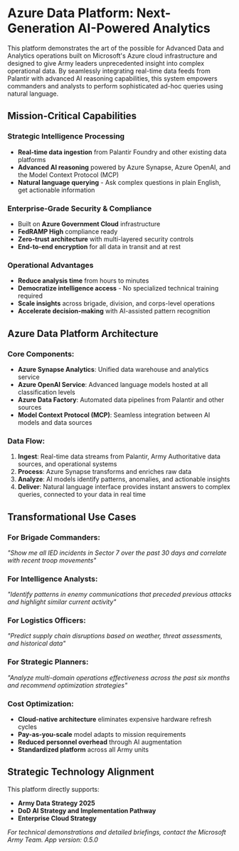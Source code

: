 # Azure Data Platform: Next-Generation AI-Powered Analytics

This platform demonstrates the art of the possible for Advanced Data and Analytics operations built on Microsoft's Azure cloud infrastructure and designed to give Army leaders unprecedented insight into complex operational data. By seamlessly integrating real-time data feeds from Palantir with advanced AI reasoning capabilities, this system empowers commanders and analysts to perform sophisticated ad-hoc queries using natural language.

## Mission-Critical Capabilities

### **Strategic Intelligence Processing**
- **Real-time data ingestion** from Palantir Foundry and other existing data platforms
- **Advanced AI reasoning** powered by Azure Synapse, Azure OpenAI, and the Model Context Protocol (MCP)
- **Natural language querying** - Ask complex questions in plain English, get actionable information

### **Enterprise-Grade Security & Compliance**
- Built on **Azure Government Cloud** infrastructure
- **FedRAMP High** compliance ready
- **Zero-trust architecture** with multi-layered security controls
- **End-to-end encryption** for all data in transit and at rest

### **Operational Advantages**
- **Reduce analysis time** from hours to minutes
- **Democratize intelligence access** - No specialized technical training required
- **Scale insights** across brigade, division, and corps-level operations
- **Accelerate decision-making** with AI-assisted pattern recognition

## Azure Data Platform Architecture

### **Core Components:**
- **Azure Synapse Analytics**: Unified data warehouse and analytics service
- **Azure OpenAI Service**: Advanced language models hosted at all classification levels
- **Azure Data Factory**: Automated data pipelines from Palantir and other sources
- **Model Context Protocol (MCP)**: Seamless integration between AI models and data sources

### **Data Flow:**
1. **Ingest**: Real-time data streams from Palantir, Army Authoritative data sources, and operational systems
2. **Process**: Azure Synapse transforms and enriches raw data
3. **Analyze**: AI models identify patterns, anomalies, and actionable insights
4. **Deliver**: Natural language interface provides instant answers to complex queries, connected to your data in real time

## Transformational Use Cases

### **For Brigade Commanders:**
*"Show me all IED incidents in Sector 7 over the past 30 days and correlate with recent troop movements"*

### **For Intelligence Analysts:**
*"Identify patterns in enemy communications that preceded previous attacks and highlight similar current activity"*

### **For Logistics Officers:**
*"Predict supply chain disruptions based on weather, threat assessments, and historical data"*

### **For Strategic Planners:**
*"Analyze multi-domain operations effectiveness across the past six months and recommend optimization strategies"*


### **Cost Optimization:**
- **Cloud-native architecture** eliminates expensive hardware refresh cycles
- **Pay-as-you-scale** model adapts to mission requirements
- **Reduced personnel overhead** through AI augmentation
- **Standardized platform** across all Army units

## Strategic Technology Alignment

This platform directly supports:
- **Army Data Strategy 2025**
- **DoD AI Strategy and Implementation Pathway**
- **Enterprise Cloud Strategy**

*For technical demonstrations and detailed briefings, contact the Microsoft Army Team.*
*App version: 0.5.0*